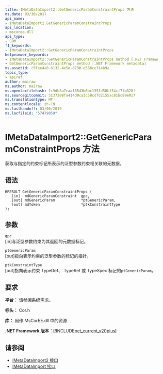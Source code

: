 ```yaml
---
title: IMetaDataImport2::GetGenericParamConstraintProps 方法
ms.date: 03/30/2017
api_name:
- IMetaDataImport2.GetGenericParamConstraintProps
api_location:
- mscoree.dll
api_type:
- COM
f1_keywords:
- IMetaDataImport2::GetGenericParamConstraintProps
helpviewer_keywords:
- IMetaDataImport2::GetGenericParamConstraintProps method [.NET Framework metadata]
- GetGenericParamConstraintProps method [.NET Framework metadata]
ms.assetid: c5fee4a0-b132-4e5e-8730-e586ce314b9a
topic_type:
- apiref
author: mairaw
ms.author: mairaw
ms.openlocfilehash: 1c9db8a7caa13543b6bc1351d50bf34cf7fb328f
ms.sourcegitcommit: 5137208fa414d9ca3c58cdfd2155ac81bc89e917
ms.translationtype: MT
ms.contentlocale: zh-CN
ms.lasthandoff: 03/06/2019
ms.locfileid: "57479059"
---
```

# <a name="imetadataimport2getgenericparamconstraintprops-method"></a>IMetaDataImport2::GetGenericParamConstraintProps 方法
获取与指定的约束标记所表示的泛型参数约束相关联的元数据。  
  
## <a name="syntax"></a>语法  
  
```  
HRESULT GetGenericParamConstraintProps (  
   [in]  mdGenericParamConstraint  gpc,  
   [out] mdGenericParam            *ptGenericParam,  
   [out] mdToken                   *ptkConstraintType  
);  
```  
  
## <a name="parameters"></a>参数  
 `gpc`  
 [in]与泛型参数约束为其返回的元数据标记。  
  
 `ptGenericParam`  
 [out]指向表示约束的泛型参数的标记的指针。  
  
 `ptkConstraintType`  
 [out]指向表示约束 TypeDef、 TypeRef 或 TypeSpec 标记的`ptGenericParam`。  
  
## <a name="requirements"></a>要求  
 **平台：** 请参阅[系统需求](../../../../docs/framework/get-started/system-requirements.md)。  
  
 **标头：** Cor.h  
  
 **库：** 用作 MsCorEE.dll 中的资源  
  
 **.NET Framework 版本：**[!INCLUDE[net_current_v20plus](../../../../includes/net-current-v20plus-md.md)]  
  
## <a name="see-also"></a>请参阅
- [IMetaDataImport2 接口](../../../../docs/framework/unmanaged-api/metadata/imetadataimport2-interface.md)
- [IMetaDataImport 接口](../../../../docs/framework/unmanaged-api/metadata/imetadataimport-interface.md)
